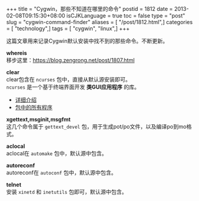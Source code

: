 +++
title = "Cygwin，那些不知道在哪里的命令"
postid = 1812
date = 2013-02-08T09:15:30+08:00
isCJKLanguage = true
toc = false
type = "post"
slug = "cygwin-command-finder"
aliases = [ "/post/1812.html",]
categories = [ "technology",]
tags = [ "cygwin", "linux",]
+++


这篇文章用来记录Cygwin默认安装中找不到的那些命令。不断更新。

**whereis**  
移步这里：<https://blog.zengrong.net/post/1807.html>

**clear**  
clear包含在 `ncurses` 包中，直接从默认源安装即可。  
`ncurses` 是一个基于终端界面开发 **类GUI应用程序** 的库。  
* [详细介绍](http://en.wikipedia.org/wiki/Ncurses#ncurses)  
* [包中的所有程序](http://cygwin.com/cgi-bin2/package-cat.cgi?file=ncurses%2Fncurses-5.7-18&grep=ncurses)

**xgettext,msginit,msgfmt**  
这几个命令属于 `gettext_devel`
包，用于生成pot/po文件，以及编译po到mo格式。

**aclocal**  
aclocal在 `automake` 包中，默认源中包含。

**autoreconf**  
autoreconf在 `autoconf` 包中，默认源中包含。

**telnet**  
安装 `xinetd` 和 `inetutils` 包即可，默认源中包含。
